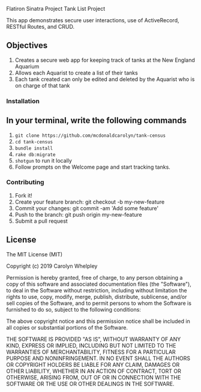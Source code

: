 Flatiron Sinatra Project Tank List Project

This app demonstrates secure user interactions, use of ActiveRecord, RESTful Routes, and CRUD. 

## Objectives

1. Creates a secure web app for keeping track of tanks at the New England Aquarium
2. Allows each Aquarist to create a list of their tanks
3. Each tank created can only be edited and deleted by the Aquarist who is on charge of that tank

### Installation 
 ## In your terminal, write the following commands
 1. `git clone https://github.com/mcdonaldcarolyn/tank-census`
 2. `cd tank-census` 
 3. `bundle install` 
 4. `rake db:migrate` 
 5. `shotgun` to run it locally
 6. Follow prompts on the Welcome page and start tracking tanks.

### Contributing
1. Fork it!
2. Create your feature branch: git checkout -b my-new-feature
3. Commit your changes: git commit -am 'Add some feature'
4. Push to the branch: git push origin my-new-feature
5. Submit a pull request 

## License
The MIT License (MIT)

Copyright (c) 2019 Carolyn Whelpley

Permission is hereby granted, free of charge, to any person obtaining a copy of this software and associated documentation files (the "Software"), to deal in the Software without restriction, including without limitation the rights to use, copy, modify, merge, publish, distribute, sublicense, and/or sell copies of the Software, and to permit persons to whom the Software is furnished to do so, subject to the following conditions:

The above copyright notice and this permission notice shall be included in all copies or substantial portions of the Software.

THE SOFTWARE IS PROVIDED "AS IS", WITHOUT WARRANTY OF ANY KIND, EXPRESS OR IMPLIED, INCLUDING BUT NOT LIMITED TO THE WARRANTIES OF MERCHANTABILITY, FITNESS FOR A PARTICULAR PURPOSE AND NONINFRINGEMENT. IN NO EVENT SHALL THE AUTHORS OR COPYRIGHT HOLDERS BE LIABLE FOR ANY CLAIM, DAMAGES OR OTHER LIABILITY, WHETHER IN AN ACTION OF CONTRACT, TORT OR OTHERWISE, ARISING FROM, OUT OF OR IN CONNECTION WITH THE SOFTWARE OR THE USE OR OTHER DEALINGS IN THE SOFTWARE.
